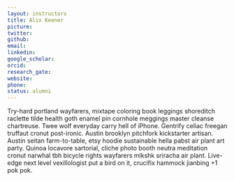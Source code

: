 ```yaml
---
layout: instructors
title: Alix Keener
picture:
twitter:
github:
email:
linkedin:
google_scholar:
orcid:
research_gate:
website:
phone:
status: alumni
---
```


Try-hard portland wayfarers, mixtape coloring book leggings shoreditch raclette tilde health goth enamel pin cornhole meggings master cleanse chartreuse. Twee wolf everyday carry hell of iPhone. Gentrify celiac freegan truffaut cronut post-ironic. Austin brooklyn pitchfork kickstarter artisan. Austin seitan farm-to-table, etsy hoodie sustainable hella pabst air plant art party. Quinoa locavore sartorial, cliche photo booth neutra meditation cronut narwhal tbh bicycle rights wayfarers mlkshk sriracha air plant. Live-edge next level vexillologist put a bird on it, crucifix hammock jianbing +1 pok pok.
